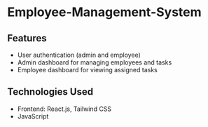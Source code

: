 # Employee-Management-System


## Features
* User authentication (admin and employee)
* Admin dashboard for managing employees and tasks
* Employee dashboard for viewing assigned tasks

## Technologies Used
* Frontend: React.js, Tailwind CSS
* JavaScript
